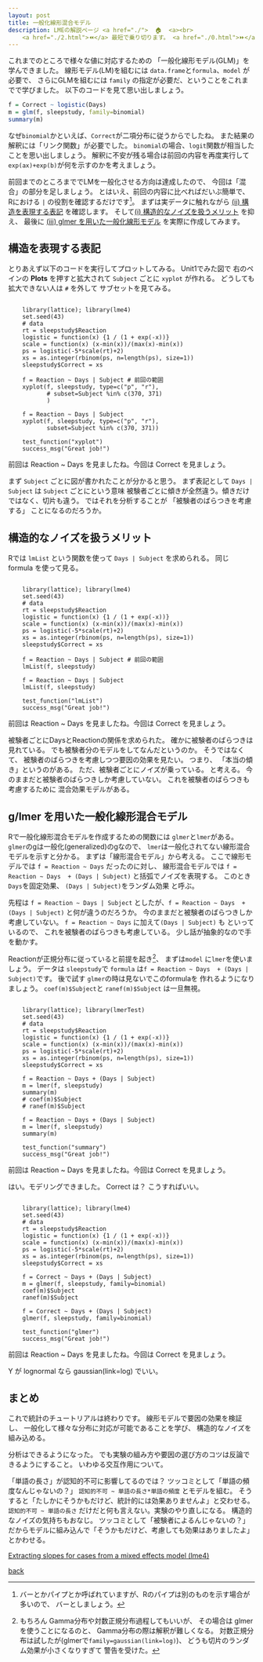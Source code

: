 ```yaml
---
layout: post
title: 一般化線形混合モデル
description: LMEの解説ページ <a href="./">  🏠  <a><br>
    <a href="./2.html">⏪</a> 最短で乗り切ります。 <a href="./0.html">⏩</a>
---
```


これまでのところで様々な値に対応するための
「一般化線形モデル(GLM)」を学んできました。
線形モデル(LM)を組むには `data.frame`と`formula`、`model` が必要で、
さらにGLMを組むには `family` の指定が必要だ、ということをこれまでで学びました。
以下のコードを見て思い出しましょう。

```r
f = Correct ~ logistic(Days)
m = glm(f, sleepstudy, family=binomial)
summary(m)
```

なぜ`binomial`かといえば、`Correct`が二項分布に従うからでしたね。
また結果の解釈には「リンク関数」が必要でした。
`binomial`の場合、`logit`関数が相当したことを思い出しましょう。
解釈に不安が残る場合は前回の内容を再度実行して
`exp(ax)+exp(b)`が何を示すのかを考えましょう。

前回までのところまででLMを一般化させる方向は達成したので、
今回は「混合」の部分を足しましょう。
とはいえ、前回の内容に比べればだいぶ簡単で、
Rにおける `|` の役割を確認するだけです[^bar]。
まずは実データに触れながら  <u>(ii) 構造を表現する表記</u> を確認します。
そして<u>(i) 構造的なノイズを扱うメリット</u> を抑え、
最後に <u>(iii) glmer を用いた一般化線形モデル</u> を実際に作成してみます。

[^bar]: バーとかパイプとか呼ばれていますが、Rのパイプは別のものを示す場合が多いので、
    バーとしましょう。

## 構造を表現する表記

とりあえず以下のコードを実行してプロットしてみる。
Unit1でみた図で
右のペインの **Plots** を押すと拡大されて `Subject` ごとに
`xyplot` が作れる。
どうしても拡大できない人は `#` を外して
サブセットを見てみる。

<div data-datacamp-exercise data-lang="r">
  <code data-type="pre-exercise-code">
    library(lattice); library(lme4)
    set.seed(43)
    # data
    rt = sleepstudy$Reaction
    logistic = function(x) {1 / (1 + exp(-x))}
    scale = function(x) (x-min(x))/(max(x)-min(x))
    ps = logistic(-5*scale(rt)+2)
    xs = as.integer(rbinom(ps, n=length(ps), size=1))
    sleepstudy$Correct = xs
  </code>
  <code data-type="sample-code">
    f = Reaction ~ Days | Subject # 前回の範囲
    xyplot(f, sleepstudy, type=c("p", "r"),
           # subset=Subject %in% c(370, 371)
           )
  </code>
  <code data-type="solution">
    f = Reaction ~ Days | Subject
    xyplot(f, sleepstudy, type=c("p", "r"),
           subset=Subject %in% c(370, 371))
  </code>
  <code data-type="sct">
    test_function("xyplot")
    success_msg("Great job!")
  </code>
  <div data-type="hint">
    前回は Reaction ~ Days を見ましたね。今回は Correct を見ましょう。
  </div>
</div>

まず `Subject` ごとに図が書かれたことが分かると思う。
まず表記として `Days | Subject` は `Subject` ごとにという意味
被験者ごとに傾きが全然違う。傾きだけではなく、切片も違う。
ではそれを分析することが
「被験者のばらつきを考慮する」
ことになるのだろうか。

## 構造的なノイズを扱うメリット

Rでは `lmList` という関数を使って
`Days | Subject` を求められる。
同じ formula を使って見る。

<div data-datacamp-exercise data-lang="r">
  <code data-type="pre-exercise-code">
    library(lattice); library(lme4)
    set.seed(43)
    # data
    rt = sleepstudy$Reaction
    logistic = function(x) {1 / (1 + exp(-x))}
    scale = function(x) (x-min(x))/(max(x)-min(x))
    ps = logistic(-5*scale(rt)+2)
    xs = as.integer(rbinom(ps, n=length(ps), size=1))
    sleepstudy$Correct = xs
  </code>
  <code data-type="sample-code">
    f = Reaction ~ Days | Subject # 前回の範囲
    lmList(f, sleepstudy)
  </code>
  <code data-type="solution">
    f = Reaction ~ Days | Subject
    lmList(f, sleepstudy)
  </code>
  <code data-type="sct">
    test_function("lmList")
    success_msg("Great job!")
  </code>
  <div data-type="hint">
    前回は Reaction ~ Days を見ましたね。今回は Correct を見ましょう。
  </div>
</div>

被験者ごとにDaysとReactionの関係を求められた。
確かに被験者のばらつきは見れている。
でも被験者分のモデルをしてなんだというのか。
そうではなくて、
被験者のばらつきを考慮しつつ要因の効果を見たい。
つまり、 「本当の傾き」というのがある。
ただ、被験者ごとにノイズが乗っている。
と考える。
今のままだと被験者のばらつきしか考慮していない。
これを被験者のばらつきも考慮するために
混合効果モデルがある。

## g/lmer を用いた一般化線形混合モデル

Rで一般化線形混合モデルを作成するための関数には
`glmer`と`lmer`がある。
`glmer`のgは一般化(generalized)のgなので、
`lmer`は一般化されてない線形混合モデルを示すと分かる。
まずは「線形混合モデル」から考える。
ここで線形モデルでは
`f = Reaction ~ Days`
だったのに対し、
線形混合モデルでは
`f = Reaction ~ Days  + (Days | Subject)`
と括弧でノイズを表現する。
このとき`Days`を固定効果、
`(Days | Subject)`をランダム効果
と呼ぶ。

先程は `f = Reaction ~ Days | Subject`
としたが、`f = Reaction ~ Days  + (Days | Subject)`
と何が違うのだろうか。
今のままだと被験者のばらつきしか考慮していない。
`f = Reaction ~ Days` に加えて`(Days | Subject)` も
といっているので、
これを被験者のばらつきも考慮している。
少し話が抽象的なので手を動かす。

Reactionが正規分布に従っていると前提を起き[^normal]、
まずは`model` に`lmer`を使いましょう。
データは `sleepstudy`で
`formula` は`f = Reaction ~ Days  + (Days | Subject)`です。
後で試す `glmer`の時は見ないでこのformulaを
作れるようになりましょう。
`coef(m)$Subject`と `ranef(m)$Subject`
は一旦無視。

[^normal]: もちろん Gamma分布や対数正規分布過程してもいいが、
    その場合は glmer を使うことになるのと、
    Gamma分布の際は解釈が難しくなる。
    対数正規分布は試したが(glmerで`family=gaussian(link=log)`)、
    どうも切片のランダム効果が小さくなりすぎて
    警告を受けた。

<div data-datacamp-exercise data-lang="r">
  <code data-type="pre-exercise-code">
    library(lattice); library(lmerTest)
    set.seed(43)
    # data
    rt = sleepstudy$Reaction
    logistic = function(x) {1 / (1 + exp(-x))}
    scale = function(x) (x-min(x))/(max(x)-min(x))
    ps = logistic(-5*scale(rt)+2)
    xs = as.integer(rbinom(ps, n=length(ps), size=1))
    sleepstudy$Correct = xs
  </code>
  <code data-type="sample-code">
    f = Reaction ~ Days + (Days | Subject)
    m = lmer(f, sleepstudy)
    summary(m)
    # coef(m)$Subject
    # ranef(m)$Subject
  </code>
  <code data-type="solution">
    f = Reaction ~ Days + (Days | Subject)
    m = lmer(f, sleepstudy)
    summary(m)
  </code>
  <code data-type="sct">
    test_function("summary")
    success_msg("Great job!")
  </code>
  <div data-type="hint">
    前回は Reaction ~ Days を見ましたね。今回は Correct を見ましょう。
  </div>
</div>

はい。モデリングできました。
Correct は？
こうすればいい。

<div data-datacamp-exercise data-lang="r">
  <code data-type="pre-exercise-code">
    library(lattice); library(lme4)
    set.seed(43)
    # data
    rt = sleepstudy$Reaction
    logistic = function(x) {1 / (1 + exp(-x))}
    scale = function(x) (x-min(x))/(max(x)-min(x))
    ps = logistic(-5*scale(rt)+2)
    xs = as.integer(rbinom(ps, n=length(ps), size=1))
    sleepstudy$Correct = xs
  </code>
  <code data-type="sample-code">
    f = Correct ~ Days + (Days | Subject)
    m = glmer(f, sleepstudy, family=binomial)
    coef(m)$Subject
    ranef(m)$Subject
  </code>
  <code data-type="solution">
    f = Correct ~ Days + (Days | Subject)
    glmer(f, sleepstudy, family=binomial)
  </code>
  <code data-type="sct">
    test_function("glmer")
    success_msg("Great job!")
  </code>
  <div data-type="hint">
    前回は Reaction ~ Days を見ましたね。今回は Correct を見ましょう。
  </div>
</div>

Y が lognormal なら gaussian(link=log) でいい。

## まとめ

これで統計のチュートリアルは終わりです。
線形モデルで要因の効果を検証し、
一般化して様々な分布に対応が可能であることを学び、
構造的なノイズを組み込める。

分析はできるようになった。
でも実験の組み方や要因の選び方のコツは反論できるようにすること。
いわゆる交互作用について。

「単語の長さ」が認知的不可に影響してるのでは？
ツッコミとして「単語の頻度なんじゃないの？」
`認知的不可 ~ 単語の長さ*単語の頻度` とモデルを組む。
そうすると「たしかにそうかもだけど、統計的には効果ありませんよ」と交わせる。
`認知的不可 ~ 単語の長さ` だけだと何も言えない。実験のやり直しになる。
構造的なノイズの気持ちもおなじ。
ツッコミとして「被験者によるんじゃないの？」
だからモデルに組み込んで「そうかもだけど、考慮しても効果はありましたよ」とかわせる。

[Extracting slopes for cases from a mixed effects model (lme4)][lme-ranef]

[lme-ranef]: https://stats.stackexchange.com/questions/122009/extracting-slopes-for-cases-from-a-mixed-effects-model-lme4

[back](./)

<!--
まず「あれ、$a$とか$b$とかどこいったの」となるかもしれません。
ただこれは単純な話で、$a$ の値がどうなっているのを知りたいということは
$a$ が未知なものということですよね。
Rではこういう未知なものを参照できないのです。
対照的に、`y`は観測した読み時間だし `x_1` はこちらが操作したであろう要因なので
既知ですよね。また、個人を示す `subject` も既知です。
したがって不明な$a$などのパラメータは記述せず、
既知なものだけでデータの関係を記述します。

つぎに「`(x_1 | subject)` って何」という話ですが、
個人`subject` ごとの`x_1` もモデルに組み込むことを示しています。
これにも対する傾きも推定することになりので、その傾きが先ほどの
$a = a_{true} + a_{subject_i}$ に出てきた $a_{subject_i}$ になります。
よく条件付けはバー、$|$で表しま すが、この条件付けられた `x_1` に対する傾きが
構造的なノイズになります。
こういう奴もモデリングしてあげて、後で無視するわけです。
さっきとは式自体は違いますが結果は同じことを余裕があれば確認してください。
なお「あれ$b$はどこ」という点については
デフォルトでRは式に`1`を追加していてくれるので、
それに対する傾きも未知となります。

先ほど「一般化線形混合モデル」は
構造的なノイズを「ランダム効果」として
切り捨てて本当に見たい効果が見れる、という話をしました。
そしてこのランダム効果は `y ~ x_1 + (x_1 | subject)` という形で
表現できることも述べました。

[u1]: ./1.html
[u2]: ./2.html
[u3]: ./3.html
-->

